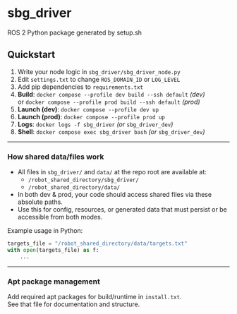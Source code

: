 # sbg_driver

ROS 2 Python package generated by setup.sh

## Quickstart

1. Write your node logic in `sbg_driver/sbg_driver_node.py`
2. Edit `settings.txt` to change `ROS_DOMAIN_ID` or `LOG_LEVEL`
3. Add pip dependencies to `requirements.txt`
4. **Build**:    `docker compose --profile dev build --ssh default` *(dev)*  
   or            `docker compose --profile prod build --ssh default` *(prod)*
5. **Launch (dev)**:   `docker compose --profile dev up`
6. **Launch (prod)**:  `docker compose --profile prod up`
7. **Logs**:     `docker logs -f sbg_driver`   *(or* `sbg_driver_dev`*)*
8. **Shell**:    `docker compose exec sbg_driver bash`   *(or* `sbg_driver_dev`*)*

---

### How shared data/files work

- All files in `sbg_driver/` and `data/` at the repo root are available at:
    - `/robot_shared_directory/sbg_driver/`
    - `/robot_shared_directory/data/`
- In both dev & prod, your code should access shared files via these absolute paths.
- Use this for config, resources, or generated data that must persist or be accessible from both modes.

Example usage in Python:
```python
targets_file = "/robot_shared_directory/data/targets.txt"
with open(targets_file) as f:
    ...
```

---

### Apt package management

Add required apt packages for build/runtime in `install.txt`.  
See that file for documentation and structure.

